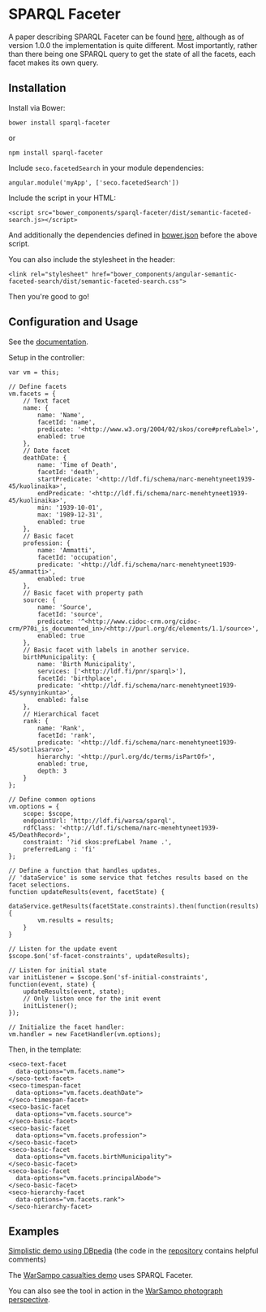# SPARQL Faceter

A paper describing SPARQL Faceter can be found [here](http://seco.cs.aalto.fi/publications/2016/koho-et-al-sparql-faceter.pdf),
although as of version 1.0.0 the implementation is quite different.
Most importantly, rather than there being one SPARQL query to get the state of all the facets,
each facet makes its own query.

## Installation

Install via Bower:

`bower install sparql-faceter`

or

`npm install sparql-faceter`

Include `seco.facetedSearch` in your module dependencies:

```
angular.module('myApp', ['seco.facetedSearch'])
```

Include the script in your HTML:

```
<script src="bower_components/sparql-faceter/dist/semantic-faceted-search.js></script>
```

And additionally the dependencies defined in [bower.json](bower.json) before the above script.

You can also include the stylesheet in the header:

```
<link rel="stylesheet" href="bower_components/angular-semantic-faceted-search/dist/semantic-faceted-search.css">
```

Then you're good to go!

## Configuration and Usage

See the [documentation](http://semanticcomputing.github.io/angular-semantic-faceted-search/#).

Setup in the controller:

```
var vm = this;

// Define facets
vm.facets = {
    // Text facet
    name: {
        name: 'Name',
        facetId: 'name',
        predicate: '<http://www.w3.org/2004/02/skos/core#prefLabel>',
        enabled: true
    },
    // Date facet
    deathDate: {
        name: 'Time of Death',
        facetId: 'death',
        startPredicate: '<http://ldf.fi/schema/narc-menehtyneet1939-45/kuolinaika>',
        endPredicate: '<http://ldf.fi/schema/narc-menehtyneet1939-45/kuolinaika>',
        min: '1939-10-01',
        max: '1989-12-31',
        enabled: true
    },
    // Basic facet
    profession: {
        name: 'Ammatti',
        facetId: 'occupation',
        predicate: '<http://ldf.fi/schema/narc-menehtyneet1939-45/ammatti>',
        enabled: true
    },
    // Basic facet with property path
    source: {
        name: 'Source',
        facetId: 'source',
        predicate: '^<http://www.cidoc-crm.org/cidoc-crm/P70i_is_documented_in>/<http://purl.org/dc/elements/1.1/source>',
        enabled: true
    },
    // Basic facet with labels in another service.
    birthMunicipality: {
        name: 'Birth Municipality',
        services: ['<http://ldf.fi/pnr/sparql>'],
        facetId: 'birthplace',
        predicate: '<http://ldf.fi/schema/narc-menehtyneet1939-45/synnyinkunta>',
        enabled: false
    },
    // Hierarchical facet
    rank: {
        name: 'Rank',
        facetId: 'rank',
        predicate: '<http://ldf.fi/schema/narc-menehtyneet1939-45/sotilasarvo>',
        hierarchy: '<http://purl.org/dc/terms/isPartOf>',
        enabled: true,
        depth: 3
    }
};

// Define common options
vm.options = {
    scope: $scope,
    endpointUrl: 'http://ldf.fi/warsa/sparql',
    rdfClass: '<http://ldf.fi/schema/narc-menehtyneet1939-45/DeathRecord>',
    constraint: '?id skos:prefLabel ?name .',
    preferredLang : 'fi'
};

// Define a function that handles updates.
// 'dataService' is some service that fetches results based on the facet selections.
function updateResults(event, facetState) {
    dataService.getResults(facetState.constraints).then(function(results) {
        vm.results = results;
    }
}

// Listen for the update event
$scope.$on('sf-facet-constraints', updateResults);

// Listen for initial state
var initListener = $scope.$on('sf-initial-constraints', function(event, state) {
    updateResults(event, state);
    // Only listen once for the init event
    initListener();
});

// Initialize the facet handler:
vm.handler = new FacetHandler(vm.options);
```

Then, in the template:

```
<seco-text-facet
  data-options="vm.facets.name">
</seco-text-facet>
<seco-timespan-facet
  data-options="vm.facets.deathDate">
</seco-timespan-facet>
<seco-basic-facet
  data-options="vm.facets.source">
</seco-basic-facet>
<seco-basic-facet
  data-options="vm.facets.profession">
</seco-basic-facet>
<seco-basic-facet
  data-options="vm.facets.birthMunicipality">
</seco-basic-facet>
<seco-basic-facet
  data-options="vm.facets.principalAbode">
</seco-basic-facet>
<seco-hierarchy-facet
  data-options="vm.facets.rank">
</seco-hierarchy-facet>
```

## Examples
[Simplistic demo using DBpedia](http://semanticcomputing.github.io/sparql-faceter-dbpedia-demo/#)
(the code in the [repository](https://github.com/SemanticComputing/sparql-faceter-dbpedia-demo) contains helpful comments)

The [WarSampo casualties demo](https://github.com/SemanticComputing/casualties-demo) uses SPARQL Faceter.

You can also see the tool in action in the [WarSampo photograph perspective](http://www.sotasampo.fi/en/photographs).
